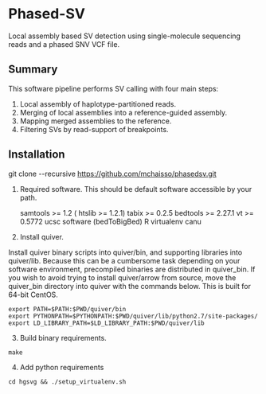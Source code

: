 Phased-SV
=========

Local assembly based SV detection using single-molecule sequencing reads
and a phased SNV VCF file.

Summary
-------

This software pipeline performs SV calling with four main steps:
1. Local assembly of haplotype-partitioned reads.
2. Merging of local assemblies into a reference-guided assembly.
3. Mapping merged assemblies to the reference.
4. Filtering SVs by read-support of breakpoints.

Installation
-----------

git clone --recursive https://github.com/mchaisso/phasedsv.git


1. Required software. This should be default software accessible by your path.

    samtools >= 1.2 ( htslib >= 1.2.1)
		tabix >= 0.2.5
		bedtools >= 2.27.1
    vt >= 0.5772
		ucsc software (bedToBigBed)
    R
		virtualenv
		canu 

2. Install quiver.

Install quiver binary scripts into quiver/bin, and supporting
libraries into quiver/lib.  Because this can be a cumbersome task
depending on your software environment, precompiled binaries are
distributed in quiver_bin. If you wish to avoid trying to install
quiver/arrow from source, move the quiver_bin directory into quiver with the commands below. This is built for 64-bit CentOS.

```mv quiver_bin quiver
export PATH=$PATH:$PWD/quiver/bin
export PYTHONPATH=$PYTHONPATH:$PWD/quiver/lib/python2.7/site-packages/
export LD_LIBRARY_PATH=$LD_LIBRARY_PATH:$PWD/quiver/lib
```

3. Build binary requirements.

```make```

4. Add python requirements

```cd hgsvg && ./setup_virtualenv.sh```



